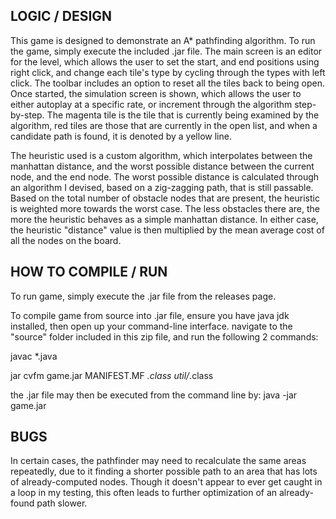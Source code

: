 ## LOGIC / DESIGN

This game is designed to demonstrate an A* pathfinding algorithm. To run the game, simply execute the
included .jar file.
The main screen is an editor for the level, which allows the user to set the start, and end positions
using right click, and change each tile's type by cycling through the types with left click. 
The toolbar includes an option to reset all the tiles back to being open.
Once started, the simulation screen is shown, which allows the user to either autoplay at a specific
rate, or increment through the algorithm step-by-step.
The magenta tile is the tile that is currently being examined by the algorithm, red tiles are those that 
are currently in the open list, and when a candidate path is found, it is denoted by a yellow line.

The heuristic used is a custom algorithm, which interpolates between the manhattan distance, and the
worst possible distance between the current node, and the end node. The worst possible distance is
calculated through an algorithm I devised, based on a zig-zagging path, that is still passable. 
Based on the total number of obstacle nodes that are present, the heuristic is weighted more towards
the worst case. The less obstacles there are, the more the heuristic behaves as a simple manhattan distance.
In either case, the heuristic "distance" value is then multiplied by the mean average cost of all 
the nodes on the board.


## HOW TO COMPILE / RUN

To run game, simply execute the .jar file from the releases page.

To compile game from source into .jar file, ensure you have java jdk installed, 
then open up your command-line interface.
navigate to the "source" folder included in this zip file, and run the following 2 commands:


javac *.java

jar cvfm game.jar MANIFEST.MF *.class util/*.class


the .jar file may then be executed from the command line by: java -jar game.jar

## BUGS

In certain cases, the pathfinder may need to recalculate the same areas repeatedly, due to it finding a 
shorter possible path to an area that has lots of already-computed nodes. Though it doesn't 
appear to ever get caught in a loop in my testing, this often leads to further optimization of an 
already-found path slower.
